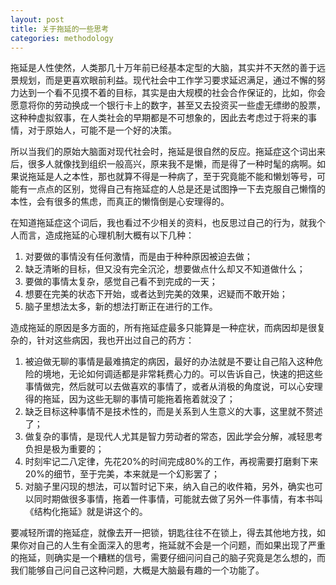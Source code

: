 ```yaml
---
layout: post
title: 关于拖延的一些思考
categories: methodology
---
```


拖延是人性使然，人类那几十万年前已经基本定型的大脑，其实并不天然的善于远景规划，而是更喜欢眼前利益。现代社会中工作学习要求延迟满足，通过不懈的努力达到一个看不见摸不着的目标，其实是由大规模的社会合作保证的，比如，你会愿意将你的劳动换成一个银行卡上的数字，甚至又去投资买一些虚无缥缈的股票，这种种虚拟叙事，在人类社会的早期都是不可想象的，因此去考虑过于将来的事情，对于原始人，可能不是一个好的决策。

所以当我们的原始大脑面对现代社会时，拖延是很自然的反应。拖延症这个词出来后，很多人就像找到组织一般高兴，原来我不是懒，而是得了一种时髦的病啊。如果说拖延是人之本性，那也就算不得是一种病了，至于究竟能不能和懒划等号，可能有一点点的区别，觉得自己有拖延症的人总是还是试图挣一下去克服自己懒惰的本性，会有很多的焦虑，而真正的懒惰倒是心安理得的。

在知道拖延症这个词后，我也看过不少相关的资料，也反思过自己的行为，就我个人而言，造成拖延的心理机制大概有以下几种：

1. 对要做的事情没有任何激情，而是由于种种原因被迫去做；
2. 缺乏清晰的目标，但又没有完全沉沦，想要做点什么却又不知道做什么；
3. 要做的事情太复杂，感觉自己看不到完成的一天；
4. 想要在完美的状态下开始，或者达到完美的效果，迟疑而不敢开始；
5. 脑子里想法太多，新的想法打断正在进行的工作。

造成拖延的原因是多方面的，所有拖延症最多只能算是一种症状，而病因却是很复杂的，针对这些病因，我也开出过自己的药方：

1. 被迫做无聊的事情是最难搞定的病因，最好的办法就是不要让自己陷入这种危险的境地，无论如何调适都是非常耗费心力的。可以告诉自己，快速的把这些事情做完，然后就可以去做喜欢的事情了，或者从消极的角度说，可以心安理得的拖延，因为这些无聊的事情可能拖着拖着就没了；
2. 缺乏目标这种事情不是技术性的，而是关系到人生意义的大事，这里就不赘述了；
3. 做复杂的事情，是现代人尤其是智力劳动者的常态，因此学会分解，减轻思考负担是极为重要的；
4. 时刻牢记二八定律，先花20%的时间完成80%的工作，再视需要打磨剩下来20%的细节，至于完美，本来就是一个幻影罢了；
5. 对脑子里闪现的想法，可以暂时记下来，纳入自己的收件箱，另外，确实也可以同时期做很多事情，拖着一件事情，可能就去做了另外一件事情，有本书叫《结构化拖延》就是讲这个的。

要减轻所谓的拖延症，就像去开一把锁，钥匙往往不在锁上，得去其他地方找，如果你对自己的人生有全面深入的思考，拖延就不会是一个问题，而如果出现了严重的拖延，则确实是一个糟糕的信号，需要仔细问问自己的脑子究竟是怎么想的，而我们能够自己问自己这种问题，大概是大脑最有趣的一个功能了。